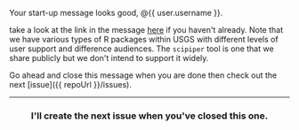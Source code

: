 Your start-up message looks good, @{{ user.username }}.

take a look at the link in the message [here](https://owi.usgs.gov/R/packages.html#support) if you haven't already. 
Note that we have various types of R packages within USGS with different levels of user support and difference audiences. 
The `scipiper` tool is one that we share publicly but we don't intend to support it widely. 

Go ahead and close this message when you are done then check out the next [issue]({{ repoUrl }}/issues).

<hr>
<h3 align="center">I'll create the next issue when you've closed this one.</h3>